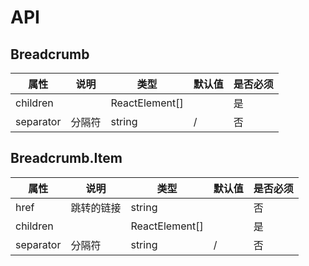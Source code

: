 # API

## Breadcrumb

|    属性    |   说明   |    类型    |  默认值  | 是否必须 |
| --------- | ------- | --------- | ------- | ------- |
| children    |  |  ReactElement[]   |       | 是 |
| separator | 分隔符 | string | / | 否 |

## Breadcrumb.Item

|    属性    |   说明   |    类型    |  默认值  | 是否必须 |
| --------- | ------- | --------- | ------- | ------- |
| href    |  跳转的链接 |  string  |       | 否 |
| children    |  |  ReactElement[]  |       | 是 |
| separator    |  分隔符 |  string  |    /  | 否 |
